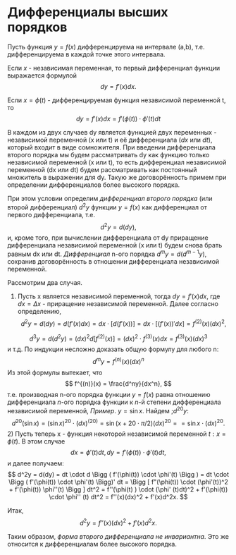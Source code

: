 # Дифференциалы высших порядков

Пусть функция $y = f(x)$ дифференцируема на интервале (а,b), т.е. дифференцируема в каждой точке этого интервала.

Если $x$ - независимая переменная, то первый дифференциал функции выражается формулой
$$
    dy = f'(x)dx.
$$

Если $x = \phi(t)$ - дифференцируемая функция независимой переменной t, то
$$
    dy = f'(x)dx = f'(\phi(t)) \cdot \phi'(t)dt
$$

В каждом из двух случаев dy является функцией двух переменных - независимой переменной (x или t) и её дифференциала ($dx$ или $dt$), который входит в виде сомножителя. При введении дифференциала второго порядка мы будем рассматривать dy как функцию только независимой переменной (x или t), то есть дифференциал независимой переменной (dx или dt) будем рассматривать как постоянный множитель в выражении для dy. Такую же договорённость примем при определении дифференциалов более высокого порядка.

При этом условии определим _дифференциал второго порядка_ (или второй дифференциал) $d^2y$ функции $y=f(x)$ как дифференциал от первого дифференциала, т.е.
$$
    d^2y = d(dy),
$$
и, кроме того, при вычислении дифференциала от dy приращение дифференциала независимой переменной (x или t) будем снова брать равным dx или dt.
_Дифференциал_ n-ого порядка $d^my = d(d^{m-1}y)$,
сохранив договорённость в отношении дифференциала независимой переменной. 

Рассмотрим два случая.
1) Пусть x является независимой переменной, тогда $dy = f'(x)dx$, где $dx = \Delta x$ - приращение независимой переменной. Далее согласно определению,
$$
    d^2y = d(dy) = d(f'(x)dx) = dx \cdot \Bigg [ d(f'(x)) \Bigg] = dx \cdot \Bigg [(f'(x))' dx] = f^{(2)} (x)(dx)^2,
$$

$$
    d^3y = d(d^2y) = (dx)^2d \Bigg [ f^{(2)}(x) \Bigg ] = (dx)^2 \cdot f^{(3)}(x)dx = f^{(3)}(x)(dx)^3
$$
и т.д. По индукции несложно доказать общую формулу для любого n:
$$
    d^my = f^{(n)}(x)(dx)^n
$$
Из этой формулы вытекает, что
$$
    f^{(n)}(x) = \frac{d^ny}{dx^n},
$$
т.е. производная n-ого порядка функции $y = f(x)$ равна отношению дифференциала $n$-ого порядка функции к $n$-й степени дифференциала независимой переменной,
_Пример_. $y = \sin{x}$. Найдем ;$d^{20} y$:
$$
    d^20 (\sin{x}) = (\sin{x})^{20} \cdot (dx)^{(20)} = \sin{(x + 20 \cdot \pi/2)}(dx)^{20} =
    = \sin{x} \cdot (dx)^{20}.
$$
2) Пусть теперь x - функция некоторой независимой переменной $t:x = \phi(t)$. В этом случае
$$
    dx = \phi'(t)dt, dy = f'(\phi(t)) \cdot \phi'(t)dt,
$$
и далее получаем:
$$
    d^2y = d(dy) = dt \cdot d \Bigg ( f'(\phi(t)) \cdot \phi'(t) \Bigg ) = dt \cdot \Bigg ( f'(\phi(t)) \cdot \phi'(t) \Bigg)' dt = \Bigg [ f"(\phi(t)) \cdot (\phi'(t))^2 + f'(\phi(t)) \phi''(t) \Bigg ] dt^2 = f''(\phi(t) ) \cdot (\phi' (t)dt)^2 + f'(\phi(t)) \cdot \phi'' (t) dt^2 = f''(x)(dx)^2 + f'(x)d^2x.
$$

Итак,
$$
    d^2y = f''(x)(dx)^2 + f'(x)d^2x.
$$

Таким образом, _форма второго дифференциала не инвариантна_. Это же относится к дифференциалам более высокого порядка.